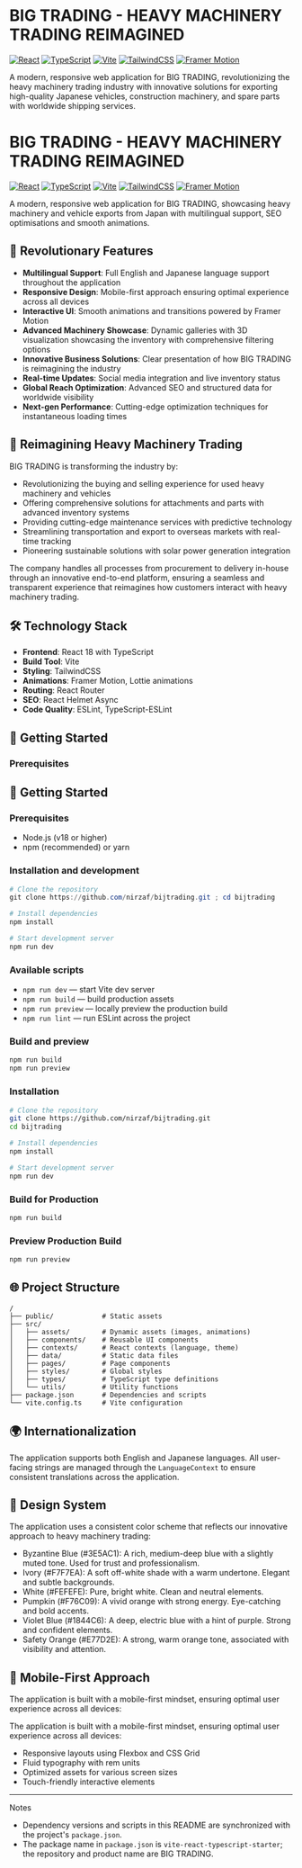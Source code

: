 # BIG TRADING - HEAVY MACHINERY TRADING REIMAGINED

[![React](https://img.shields.io/badge/React-18.3.1-61dafb)](https://reactjs.org/)
[![TypeScript](https://img.shields.io/badge/TypeScript-5.5.3-3178c6)](https://www.typescriptlang.org/)
[![Vite](https://img.shields.io/badge/Vite-6.3.2-646cff)](https://vitejs.dev/)
[![TailwindCSS](https://img.shields.io/badge/TailwindCSS-3.4.1-38bdf8)](https://tailwindcss.com/)
[![Framer Motion](https://img.shields.io/badge/Framer_Motion-11.0.3-0055ff)](https://www.framer.com/motion/)

A modern, responsive web application for BIG TRADING, revolutionizing the heavy machinery trading industry with innovative solutions for exporting high-quality Japanese vehicles, construction machinery, and spare parts with worldwide shipping services.
# BIG TRADING - HEAVY MACHINERY TRADING REIMAGINED

[![React](https://img.shields.io/badge/React-18.3.1-61dafb)](https://reactjs.org/)
[![TypeScript](https://img.shields.io/badge/TypeScript-5.5.3-3178c6)](https://www.typescriptlang.org/)
[![Vite](https://img.shields.io/badge/Vite-6.3.6-646cff)](https://vitejs.dev/)
[![TailwindCSS](https://img.shields.io/badge/TailwindCSS-3.4.1-38bdf8)](https://tailwindcss.com/)
[![Framer Motion](https://img.shields.io/badge/Framer_Motion-11.0.3-0055ff)](https://www.framer.com/motion/)

A modern, responsive web application for BIG TRADING, showcasing heavy machinery and vehicle exports from Japan with multilingual support, SEO optimisations and smooth animations.

## 🌟 Revolutionary Features

- **Multilingual Support**: Full English and Japanese language support throughout the application
- **Responsive Design**: Mobile-first approach ensuring optimal experience across all devices
- **Interactive UI**: Smooth animations and transitions powered by Framer Motion
- **Advanced Machinery Showcase**: Dynamic galleries with 3D visualization showcasing the inventory with comprehensive filtering options
- **Innovative Business Solutions**: Clear presentation of how BIG TRADING is reimagining the industry
- **Real-time Updates**: Social media integration and live inventory status
- **Global Reach Optimization**: Advanced SEO and structured data for worldwide visibility
- **Next-gen Performance**: Cutting-edge optimization techniques for instantaneous loading times

## 🚜 Reimagining Heavy Machinery Trading

BIG TRADING is transforming the industry by:

- Revolutionizing the buying and selling experience for used heavy machinery and vehicles
- Offering comprehensive solutions for attachments and parts with advanced inventory systems
- Providing cutting-edge maintenance services with predictive technology
- Streamlining transportation and export to overseas markets with real-time tracking
- Pioneering sustainable solutions with solar power generation integration

The company handles all processes from procurement to delivery in-house through an innovative end-to-end platform, ensuring a seamless and transparent experience that reimagines how customers interact with heavy machinery trading.

## 🛠️ Technology Stack

- **Frontend**: React 18 with TypeScript
- **Build Tool**: Vite
- **Styling**: TailwindCSS
- **Animations**: Framer Motion, Lottie animations
- **Routing**: React Router
- **SEO**: React Helmet Async
- **Code Quality**: ESLint, TypeScript-ESLint

## 🚀 Getting Started

### Prerequisites


## 🚀 Getting Started

### Prerequisites

- Node.js (v18 or higher)
- npm (recommended) or yarn

### Installation and development

```powershell
# Clone the repository
git clone https://github.com/nirzaf/bijtrading.git ; cd bijtrading

# Install dependencies
npm install

# Start development server
npm run dev
```

### Available scripts

- `npm run dev` — start Vite dev server
- `npm run build` — build production assets
- `npm run preview` — locally preview the production build
- `npm run lint` — run ESLint across the project

### Build and preview

```powershell
npm run build
npm run preview
```

### Installation

```bash
# Clone the repository
git clone https://github.com/nirzaf/bijtrading.git
cd bijtrading

# Install dependencies
npm install

# Start development server
npm run dev
```

### Build for Production

```bash
npm run build
```

### Preview Production Build

```bash
npm run preview
```

## 🌐 Project Structure

```
/
├── public/            # Static assets
├── src/
│   ├── assets/        # Dynamic assets (images, animations)
│   ├── components/    # Reusable UI components
│   ├── contexts/      # React contexts (language, theme)
│   ├── data/          # Static data files
│   ├── pages/         # Page components
│   ├── styles/        # Global styles
│   ├── types/         # TypeScript type definitions
│   └── utils/         # Utility functions
├── package.json       # Dependencies and scripts
└── vite.config.ts     # Vite configuration
```

## 🌍 Internationalization

The application supports both English and Japanese languages. All user-facing strings are managed through the `LanguageContext` to ensure consistent translations across the application.

## 🎨 Design System

The application uses a consistent color scheme that reflects our innovative approach to heavy machinery trading:

- Byzantine Blue (#3E5AC1): A rich, medium-deep blue with a slightly muted tone. Used for trust and professionalism.
- Ivory (#F7F7EA): A soft off-white shade with a warm undertone. Elegant and subtle backgrounds.
- White (#FEFEFE): Pure, bright white. Clean and neutral elements.
- Pumpkin (#F76C09): A vivid orange with strong energy. Eye-catching and bold accents.
- Violet Blue (#1844C6): A deep, electric blue with a hint of purple. Strong and confident elements.
- Safety Orange (#E77D2E): A strong, warm orange tone, associated with visibility and attention.

## 📱 Mobile-First Approach

The application is built with a mobile-first mindset, ensuring optimal user experience across all devices:


The application is built with a mobile-first mindset, ensuring optimal user experience across all devices:

- Responsive layouts using Flexbox and CSS Grid
- Fluid typography with rem units
- Optimized assets for various screen sizes
- Touch-friendly interactive elements

---

Notes

- Dependency versions and scripts in this README are synchronized with the project's `package.json`.
- The package name in `package.json` is `vite-react-typescript-starter`; the repository and product name are BIG TRADING.
